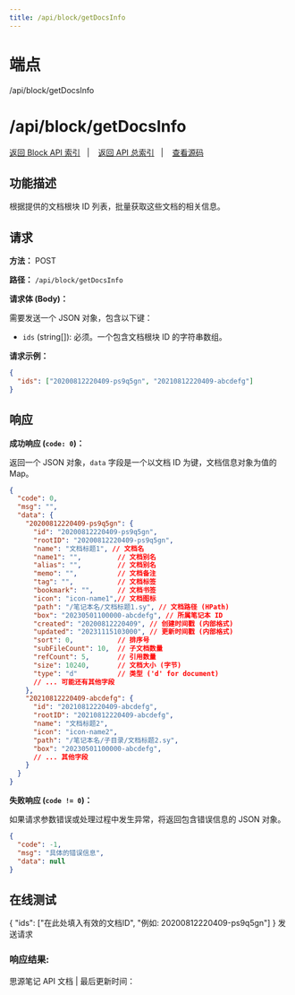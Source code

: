 ```yaml
---
title: /api/block/getDocsInfo
---
```

# 端点

/api/block/getDocsInfo

# /api/block/getDocsInfo

[返回 Block API 索引](./index.html)   |    [返回 API 总索引](../index.html)   |    [查看源码](https://github.com/siyuan-note/siyuan/blob/e47b8efc2f2611163beca9fad4ee5424001515ff/kernel/api/block.go#L34)

## 功能描述

根据提供的文档根块 ID 列表，批量获取这些文档的相关信息。

## 请求

**方法：** POST

**路径：** `/api/block/getDocsInfo`

**请求体 (Body)：**

需要发送一个 JSON 对象，包含以下键：

-   `ids` (string\[\]): 必须。一个包含文档根块 ID 的字符串数组。

**请求示例：**

```json
{
  "ids": ["20200812220409-ps9q5gn", "20210812220409-abcdefg"]
}
```

## 响应

**成功响应 (`code: 0`)：**

返回一个 JSON 对象，`data` 字段是一个以文档 ID 为键，文档信息对象为值的 Map。

```json
{
  "code": 0,
  "msg": "",
  "data": {
    "20200812220409-ps9q5gn": {
      "id": "20200812220409-ps9q5gn",
      "rootID": "20200812220409-ps9q5gn",
      "name": "文档标题1", // 文档名
      "name1": "",         // 文档别名
      "alias": "",         // 文档别名
      "memo": "",          // 文档备注
      "tag": "",           // 文档标签
      "bookmark": "",      // 文档书签
      "icon": "icon-name1",// 文档图标
      "path": "/笔记本名/文档标题1.sy", // 文档路径 (HPath)
      "box": "20230501100000-abcdefg", // 所属笔记本 ID
      "created": "20200812220409", // 创建时间戳 (内部格式)
      "updated": "20231115103000", // 更新时间戳 (内部格式)
      "sort": 0,           // 排序号
      "subFileCount": 10,  // 子文档数量
      "refCount": 5,       // 引用数量
      "size": 10240,       // 文档大小 (字节)
      "type": "d"          // 类型 ('d' for document)
      // ... 可能还有其他字段
    },
    "20210812220409-abcdefg": {
      "id": "20210812220409-abcdefg",
      "rootID": "20210812220409-abcdefg",
      "name": "文档标题2",
      "icon": "icon-name2",
      "path": "/笔记本名/子目录/文档标题2.sy",
      "box": "20230501100000-abcdefg",
      // ... 其他字段
    }
  }
}
```

**失败响应 (`code != 0`)：**

如果请求参数错误或处理过程中发生异常，将返回包含错误信息的 JSON 对象。

```json
{
  "code": -1,
  "msg": "具体的错误信息",
  "data": null
}
```

## 在线测试

{ "ids": \["在此处填入有效的文档ID", "例如: 20200812220409-ps9q5gn"\] } 发送请求

### 响应结果:

思源笔记 API 文档 | 最后更新时间：

